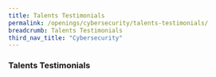 ```yaml
---
title: Talents Testimonials
permalink: /openings/cybersecurity/talents-testimonials/
breadcrumb: Talents Testimonials
third_nav_title: "Cybersecurity"
---
```


### **Talents Testimonials**
